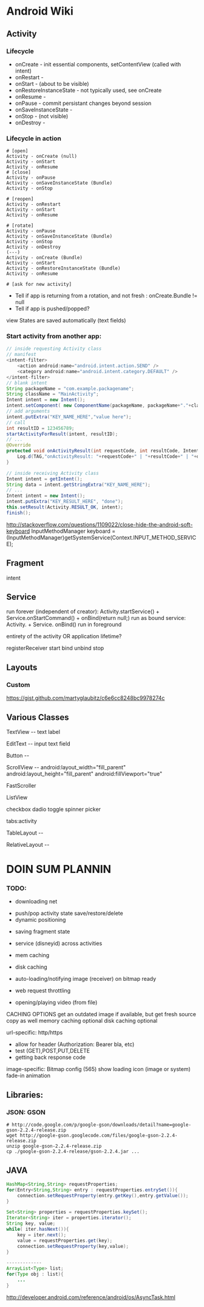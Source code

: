 # Android Wiki

## Activity

### Lifecycle
- onCreate - init essential components, setContentView (called with intent)
- onRestart - 
- onStart - (about to be visible)
- onRestoreInstanceState - not typically used, see onCreate
- onResume - 
- onPause - commit persistant changes beyond session
- onSaveInstanceState - 
- onStop - (not visible)
- onDestroy - 

### Lifecycle in action
```
# [open]
Activity - onCreate (null)
Activity - onStart
Activity - onResume
# [close]
Activity - onPause
Activity - onSaveInstanceState (Bundle)
Activity - onStop

# [reopen]
Activity - onRestart
Activity - onStart
Activity - onResume

# [rotate]
Activity - onPause
Activity - onSaveInstanceState (Bundle)
Activity - onStop
Activity - onDestroy
(---)
Activity - onCreate (Bundle)
Activity - onStart
Activity - onRestoreInstanceState (Bundle)
Activity - onResume

# [ask for new activity]

```

- Tell if app is returning from a rotation, and not fresh : onCreate.Bundle != null
- Tell if app is pushed/popped?




view States are saved automatically (text fields)



### Start activity from another app:
```JAVA
// inside requesting Activity class
// manifest
<intent-filter>
	<action android:name="android.intent.action.SEND" />
	<category android:name="android.intent.category.DEFAULT" />
</intent-filter>
// blank intent
String packageName = "com.example.packagename";
String className = "MainActivity";
Intent intent = new Intent();
intent.setComponent( new ComponentName(packageName, packageName+"."+className) );
// add arguments
intent.putExtra("KEY_NAME_HERE","value here");
// call
int resultID = 123456789;
startActivityForResult(intent, resultID);
// ...
@Override
protected void onActivityResult(int requestCode, int resultCode, Intent data){
	Log.d(TAG,"onActivityResult: "+requestCode+" | "+resultCode+" | "+data);
}

// inside receiving Activity class
Intent intent = getIntent();
String data = intent.getStringExtra("KEY_NAME_HERE");
// ...
Intent intent = new Intent();
intent.putExtra("KEY_RESULT_HERE", "done");
this.setResult(Activity.RESULT_OK, intent);
finish();
```



http://stackoverflow.com/questions/1109022/close-hide-the-android-soft-keyboard
InputMethodManager keyboard = (InputMethodManager)getSystemService(Context.INPUT_METHOD_SERVICE);




## Fragment






intent






## Service


run forever (independent of creator): Activity.startService() + Service.onStartCommand()
	 + onBind(return null;)
run as bound service: Activity. + Service. onBind()
run in foreground


entirety of the activity OR application lifetime?


registerReceiver
start
bind
unbind
stop



## Layouts


### Custom

https://gist.github.com/martyglaubitz/c6e6cc8248bc9978274c



## Various Classes

TextView -- text label

EditText -- input text field

Button --

ScrollView -- 
	android:layout_width="fill_parent"
    android:layout_height="fill_parent"
	android:fillViewport="true"

FastScroller

ListView


checkbox 
dadio
toggle
spinner
picker

tabs:activity




TableLayout --

RelativeLayout --






# DOIN SUM PLANNIN

### TODO:


- downloading net
* push/pop activity state save/restore/delete
* dynamic positioning
- saving fragment state
* service (disneyid) across activities 
- mem caching
- disk caching
- auto-loading/notifying image (receiver) on bitmap ready
- web request throttling

- opening/playing video (from file)



CACHING OPTIONS
get an outdated image if available, but get fresh source copy as well
memory caching optional
disk caching optional

url-specific:
http/https
- allow for header (Authorization: Bearer bla, etc)
- test (GET),POST,PUT,DELETE
- getting back response code

image-specific:
Bitmap config (565)
show loading icon (image or system)
fade-in animation















## Libraries:

### JSON: GSON
```
# http://code.google.com/p/google-gson/downloads/detail?name=google-gson-2.2.4-release.zip
wget http://google-gson.googlecode.com/files/google-gson-2.2.4-release.zip
unzip google-gson-2.2.4-release.zip
cp ./google-gson-2.2.4-release/gson-2.2.4.jar ...
```










## JAVA
```JAVA
HashMap<String,String> requestProperties;
for(Entry<String,String> entry : requestProperties.entrySet()){
	connection.setRequestProperty(entry.getKey(),entry.getValue());
}

Set<String> properties = requestProperties.keySet();
Iterator<String> iter = properties.iterator();
String key, value;
while( iter.hasNext()){
	key = iter.next();
	value = requestProperties.get(key);
	connection.setRequestProperty(key,value);
}

-------------
ArrayList<Type> list;
for(Type obj : list){
	...
}
```
http://developer.android.com/reference/android/os/AsyncTask.html






